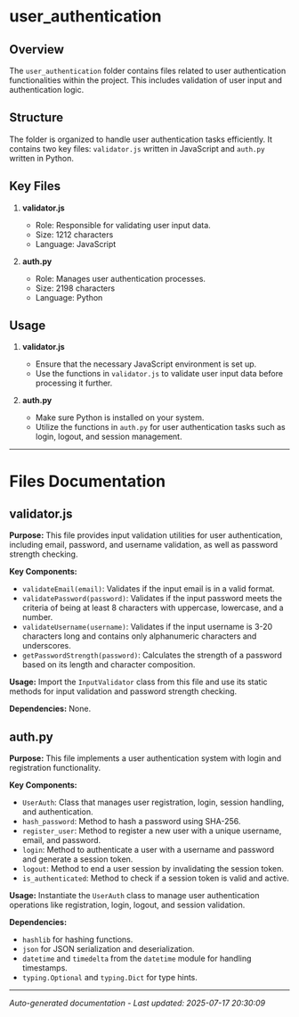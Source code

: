 # user_authentication

## Overview
The `user_authentication` folder contains files related to user authentication functionalities within the project. This includes validation of user input and authentication logic.

## Structure
The folder is organized to handle user authentication tasks efficiently. It contains two key files: `validator.js` written in JavaScript and `auth.py` written in Python.

## Key Files
1. **validator.js**
   - Role: Responsible for validating user input data.
   - Size: 1212 characters
   - Language: JavaScript

2. **auth.py**
   - Role: Manages user authentication processes.
   - Size: 2198 characters
   - Language: Python

## Usage
1. **validator.js**
   - Ensure that the necessary JavaScript environment is set up.
   - Use the functions in `validator.js` to validate user input data before processing it further.

2. **auth.py**
   - Make sure Python is installed on your system.
   - Utilize the functions in `auth.py` for user authentication tasks such as login, logout, and session management.

---

# Files Documentation

## validator.js

**Purpose:** This file provides input validation utilities for user authentication, including email, password, and username validation, as well as password strength checking.

**Key Components:**
- `validateEmail(email)`: Validates if the input email is in a valid format.
- `validatePassword(password)`: Validates if the input password meets the criteria of being at least 8 characters with uppercase, lowercase, and a number.
- `validateUsername(username)`: Validates if the input username is 3-20 characters long and contains only alphanumeric characters and underscores.
- `getPasswordStrength(password)`: Calculates the strength of a password based on its length and character composition.

**Usage:** Import the `InputValidator` class from this file and use its static methods for input validation and password strength checking.

**Dependencies:** None.

## auth.py

**Purpose:** This file implements a user authentication system with login and registration functionality.

**Key Components:**
- `UserAuth`: Class that manages user registration, login, session handling, and authentication.
- `hash_password`: Method to hash a password using SHA-256.
- `register_user`: Method to register a new user with a unique username, email, and password.
- `login`: Method to authenticate a user with a username and password and generate a session token.
- `logout`: Method to end a user session by invalidating the session token.
- `is_authenticated`: Method to check if a session token is valid and active.

**Usage:** Instantiate the `UserAuth` class to manage user authentication operations like registration, login, logout, and session validation.

**Dependencies:** 
- `hashlib` for hashing functions.
- `json` for JSON serialization and deserialization.
- `datetime` and `timedelta` from the `datetime` module for handling timestamps.
- `typing.Optional` and `typing.Dict` for type hints.

---
*Auto-generated documentation - Last updated: 2025-07-17 20:30:09*
